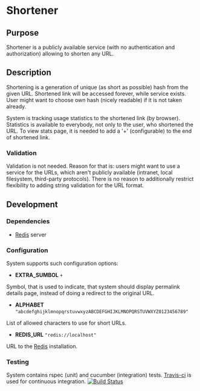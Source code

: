 # Shortener

## Purpose

Shortener is a publicly available service (with no authentication and authorization) allowing to shorten any URL.

## Description

Shortening is a generation of unique (as short as possible) hash from the given URL. Shortened link will be accessed forever, while service exists. User might want to choose own hash (nicely readable) if it is not taken already.

System is tracking usage statistics to the shortened link (by browser). Statistics is available to everybody, not only to the user, who shortened the URL. To view stats page, it is needed to add a '+' (configurable) to the end of shortened link.

### Validation

Validation is not needed. Reason for that is: users might want to use a service for the URLs, which aren't publicly available (intranet, local filesystem, third-party protocols). There is no reason to additionally restrict flexibility to adding string validation for the URL format.

## Development

### Dependencies

* [Redis](http://redis.io/) server

### Configuration

System supports such configuration options:

* **EXTRA_SUMBOL** ```+```

Symbol, that is used to indicate, that system should display permalink details page, instead of doing a redirect to the original URL.

* **ALPHABET** ```"abcdefghijklmnopqrstuvwxyzABCDEFGHIJKLMNOPQRSTUVWXYZ0123456789"```

List of allowed characters to use for short URLs.

* **REDIS_URL** ```"redis://localhost"```

URL to the [Redis](http://redis.io/) installation.

### Testing

System contains rspec (unit) and cucumber (integration) tests.
[Travis-ci](https://travis-ci.org/maksar/shortener) is used for continuous integration.
[![Build Status](https://travis-ci.org/maksar/shortener.png?branch=master)](https://travis-ci.org/maksar/shortener)